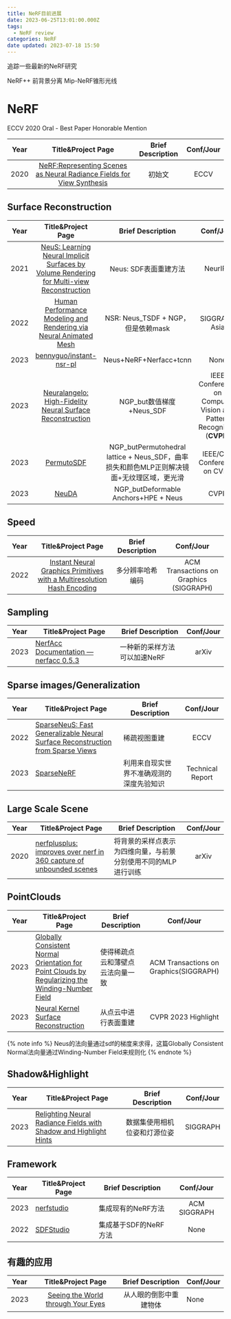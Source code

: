 ```yaml
---
title: NeRF目前进展
date: 2023-06-25T13:01:00.000Z
tags:
  - NeRF review
categories: NeRF
date updated: 2023-07-18 15:50
---
```


追踪一些最新的NeRF研究

<!-- more -->

NeRF++ 前背景分离
Mip-NeRF锥形光线

# NeRF

ECCV 2020 Oral - Best Paper Honorable Mention

| Year |                                              Title&Project Page                                             | Brief Description | Conf/Jour |
| ---- | :---------------------------------------------------------------------------------------------------------: | :---------------: | :-------: |
| 2020 | [NeRF:Representing Scenes as Neural Radiance Fields for View Synthesis](https://www.matthewtancik.com/nerf) |        初始文        |    ECCV   |

## Surface Reconstruction

| Year |                                                            Title&Project Page                                                           |                          Brief Description                         |                               Conf/Jour                               |
| ---- | :-------------------------------------------------------------------------------------------------------------------------------------: | :----------------------------------------------------------------: | :-------------------------------------------------------------------: |
| 2021 | [NeuS: Learning Neural Implicit Surfaces by Volume Rendering for Multi-view Reconstruction](https://lingjie0206.github.io/papers/NeuS/) |                           Neus: SDF表面重建方法                           |                                NeurIPS                                |
| 2022 |                 [Human Performance Modeling and Rendering via Neural Animated Mesh](https://zhaofuq.github.io/NeuralAM/)                |                   NSR: Neus_TSDF + NGP，但是依赖mask                  |                             SIGGRAPH Asia                             |
| 2023 |                                  [bennyguo/instant-nsr-pl](https://github.com/bennyguo/instant-nsr-pl)                                  |                       Neus+NeRF+Nerfacc+tcnn                       |                                  None                                 |
| 2023 |             [Neuralangelo: High-Fidelity Neural Surface Reconstruction](https://research.nvidia.com/labs/dir/neuralangelo/)             |                        NGP_but数值梯度+Neus_SDF                        | IEEE Conference on Computer Vision and Pattern Recognition (**CVPR**) |
| 2023 |                                        [PermutoSDF](https://radualexandru.github.io/permuto_sdf/)                                       | NGP_butPermutohedral lattice + Neus_SDF，曲率损失和颜色MLP正则解决镜面+无纹理区域，更光滑 |                      IEEE/CVF Conference on CVPR                      |
| 2023 |                                            [NeuDA](https://3d-front-future.github.io/neuda/)                                            |                NGP_butDeformable Anchors+HPE + Neus                |                                  CVPR                                 |

## Speed

| Year |                                                Title&Project Page                                                | Brief Description |                Conf/Jour                |
| ---- | :--------------------------------------------------------------------------------------------------------------: | :---------------: | :-------------------------------------: |
| 2022 | [Instant Neural Graphics Primitives with a Multiresolution Hash Encoding](https://nvlabs.github.io/instant-ngp/) |      多分辨率哈希编码     | ACM Transactions on Graphics (SIGGRAPH) |

## Sampling

| Year | Title&Project Page                                                          | Brief Description | Conf/Jour |
| ---- | --------------------------------------------------------------------------- | ----------------- | :-------: |
| 2023 | [NerfAcc Documentation — nerfacc 0.5.3](https://www.nerfacc.com/en/latest/) | 一种新的采样方法可以加速NeRF  |   arXiv   |

## Sparse images/Generalization

| Year | Title&Project Page                                                                                                    | Brief Description    |     Conf/Jour    |
| ---- | --------------------------------------------------------------------------------------------------------------------- | -------------------- | :--------------: |
| 2022 | [SparseNeuS: Fast Generalizable Neural Surface Reconstruction from Sparse Views](https://www.xxlong.site/SparseNeuS/) | 稀疏视图重建               |       ECCV       |
| 2023 | [SparseNeRF](https://sparsenerf.github.io/)                                                                           | 利用来自现实世界不准确观测的深度先验知识 | Technical Report |

## Large Scale Scene

| Year | Title&Project Page                                                                                            | Brief Description | Conf/Jour |
| ---- | ------------------------------------------------------------------------------------------------------------- | ----------------- | :-------: |
| 2020 | [nerfplusplus: improves over nerf in 360 capture of unbounded scenes](https://github.com/Kai-46/nerfplusplus) |      将背景的采样点表示为四维向量，与前景分别使用不同的MLP进行训练             |   arXiv   |

## PointClouds

| Year | Title&Project Page                                                                                                                                    | Brief Description |                Conf/Jour               |
| ---- | ----------------------------------------------------------------------------------------------------------------------------------------------------- | ----------------- | :------------------------------------: |
| 2023 | [Globally Consistent Normal Orientation for Point Clouds by Regularizing the Winding-Number Field](https://xrvitd.github.io/Projects/GCNO/index.html) | 使得稀疏点云和薄壁点云法向量一致  | ACM Transactions on Graphics(SIGGRAPH) |
| 2023 | [Neural Kernel Surface Reconstruction](https://research.nvidia.com/labs/toronto-ai/NKSR/)                                                             | 从点云中进行表面重建        |           CVPR 2023 Highlight          |

{% note info %}
Neus的法向量通过sdf的梯度来求得，这篇Globally Consistent Normal法向量通过Winding-Number Field来规则化
{% endnote %}

## Shadow&Highlight

| Year | Title&Project Page                                                                              | Brief Description | Conf/Jour |
| ---- | ----------------------------------------------------------------------------------------------- | ----------------- | :-------: |
| 2023 | [Relighting Neural Radiance Fields with Shadow and Highlight Hints](https://nrhints.github.io/) | 数据集使用相机位姿和灯源位姿    |  SIGGRAPH |

## Framework

| Year | Title&Project Page                                         | Brief Description |   Conf/Jour  |
| ---- | ---------------------------------------------------------- | ----------------- | :----------: |
| 2023 | [nerfstudio](https://docs.nerf.studio/en/latest/)          | 集成现有的NeRF方法       | ACM SIGGRAPH |
| 2022 | [SDFStudio](https://autonomousvision.github.io/sdfstudio/) | 集成基于SDF的NeRF方法    |     None     |

## 有趣的应用

| Year |                            Title&Project Page                            | Brief Description | Conf/Jour |
| ---- | :----------------------------------------------------------------------: | :---------------: | --------- |
| 2023 | [Seeing the World through Your Eyes](https://world-from-eyes.github.io/) |    从人眼的倒影中重建物体    | None      |

